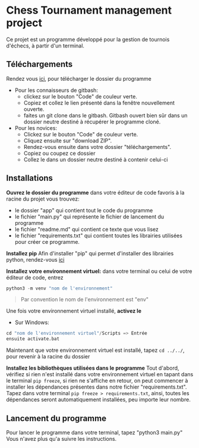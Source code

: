 # Chess Tournament management project

Ce projet est un programme développé pour la gestion de tournois d'échecs, à partir d'un terminal.

## Téléchargements

Rendez vous [ici](https://github.com/Chreno972/P4_chess_tournament), pour télécharger le dossier du programme

- Pour les connaisseurs de gitbash:
  - clickez sur le bouton "Code" de couleur verte.
  - Copiez et collez le lien présenté dans la fenêtre nouvellement ouverte.
  - faites un git clone dans le gitbash. Gitbash ouvert bien sûr dans un dossier neutre destiné à récupérer le programme cloné.
- Pour les novices:
  - Clickez sur le bouton "Code" de couleur verte.
  - Cliquez ensuite sur "download ZIP".
  - Rendez-vous ensuite dans votre dossier "téléchargements".
  - Copiez ou coupez ce dossier
  - Collez le dans un dossier neutre destiné à contenir celui-ci

## Installations

**Ouvrez le dossier du programme** dans votre éditeur de code favoris
à la racine du projet vous trouvez:

- le dossier "app" qui contient tout le code du programme
- le fichier "main.py" qui représente le fichier de lancement du programme
- le fichier "readme.md" qui contient ce texte que vous lisez
- le fichier "requirements.txt" qui contient toutes les librairies utilisées pour créer ce programme.

**Installez pip**
Afin d'installer "pip" qui permet d'installer des librairies python, rendez-vous [ici](https://pip.pypa.io/en/stable/installation/)

**Installez votre environnement virtuel:**
dans votre terminal ou celui de votre éditeur de code, entrez

```Python
python3 -m venv "nom de l'environnement"
```

> Par convention le nom de l'environnement est "env"

Une fois votre environnement virtuel installé, **activez le**

- Sur Windows:

```Python
cd "nom de l'environnement virtuel"/Scripts => Entrée
ensuite activate.bat
```

Maintenant que votre environnement virtuel est installé, tapez `cd ../../`, pour revenir à la racine du dossier

**Installez les bibliothèques utilisées dans le programme**
Tout d'abord, vérifiez si rien n'est installé dans votre environnement virtuel en tapant dans le terminal `pip freeze`, si rien ne s'affiche en retour, on peut commencer à installer les dépendances présentes dans notre fichier "requirements.txt".
Tapez dans votre terminal `pip freeze > requirements.txt`, ainsi, toutes les dépendances seront automatiquement installées, peu importe leur nombre.

## Lancement du programme

Pour lancer le programme dans votre terminal, tapez "python3 main.py"
Vous n'avez plus qu'a suivre les instructions.
